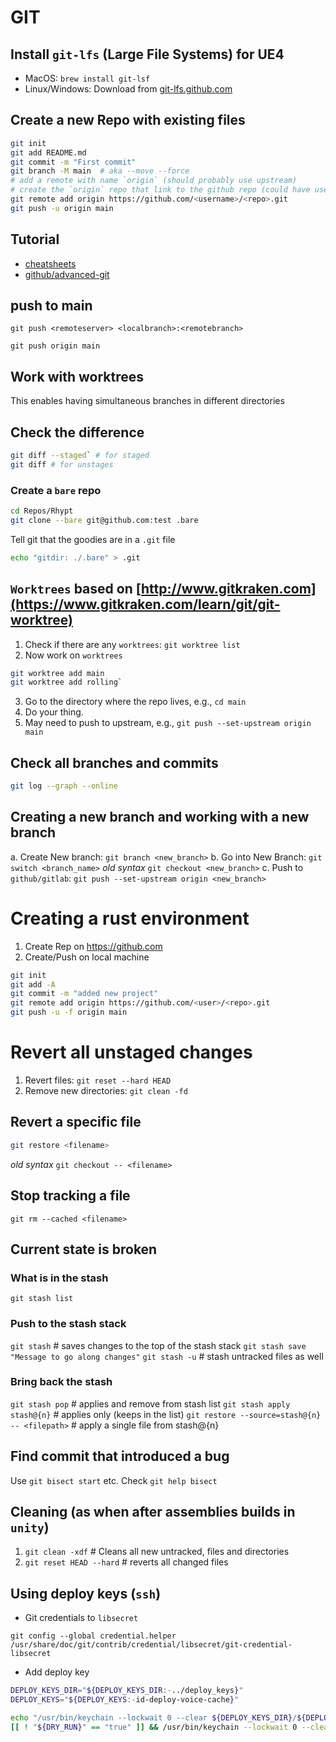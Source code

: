# GIT

## Install `git-lfs` (Large File Systems) for UE4

- MacOS: `brew install git-lsf`
- Linux/Windows: Download from [git-lfs.github.com](https://git-lfs.github.com)

## Create a new Repo with existing files

```zsh
git init
git add README.md
git commit -m "First commit"
git branch -M main  # aka --move --force
# add a remote with name `origin` (should probably use upstream)
# create the `origin` repo that link to the github repo (could have used github)
git remote add origin https://github.com/<username>/<repo>.git
git push -u origin main
```

## Tutorial

- [cheatsheets](https://github.com/mikeizbicki/ucr-cs100/blob/2015winter/textbook/cheatsheets/git-cheatsheet.md)
- [github/advanced-git](https://github.com/mikeizbicki/ucr-cs100/tree/2015winter/textbook/tools/git/advanced-git)

## push to main

`git push <remoteserver> <localbranch>:<remotebranch>`

`git push origin main`

## Work with worktrees

This enables having simultaneous branches in different directories

## Check the difference

```zsh
git diff --staged` # for staged
git diff # for unstages
```

### Create a `bare` repo

```zsh
cd Repos/Rhypt
git clone --bare git@github.com:test .bare
```

Tell git that the goodies are in a `.git` file

```zsh
echo "gitdir: ./.bare" > .git
```

## `Worktrees` based on [http://www.gitkraken.com](https://www.gitkraken.com/learn/git/git-worktree)

1. Check if there are any `worktrees`: `git worktree list`
2. Now work on `worktrees`

```zsh
git worktree add main
git worktree add rolling`

```

3. Go to the directory where the repo lives, e.g., `cd main`
4. Do your thing.
5. May need to push to upstream, e.g., `git push --set-upstream origin main`

## Check all branches and commits

```zsh
git log --graph --online
```

## Creating a new branch and working with a new branch

a. Create New branch: `git branch <new_branch>`
b. Go into New Branch: `git switch <branch_name>` _old syntax_ `git checkout <new_branch>`
c. Push to `github/gitlab`: `git push --set-upstream origin <new_branch>`

# Creating a rust environment

1. Create Rep on https://github.com
2. Create/Push on local machine

```zsh
git init
git add -A
git commit -m "added new project"
git remote add origin https://github.com/<user>/<repo>.git
git push -u -f origin main
```

# Revert all unstaged changes

1. Revert files: `git reset --hard HEAD`
2. Remove new directories: `git clean -fd`

## Revert a specific file

```zsh
git restore <filename>
```

_old syntax_ `git checkout -- <filename>`

## Stop tracking a file

`git rm --cached <filename>`

## Current state is broken

### What is in the stash

`git stash list`

### Push to the stash stack

`git stash` # saves changes to the top of the stash stack
`git stash save "Message to go along changes"`
`git stash -u` # stash untracked files as well

### Bring back the stash

`git stash pop` # applies and remove from stash list
`git stash apply stash@{n}` # applies only (keeps in the list)
`git restore --source=stash@{n} -- <filepath>` # apply a single file from stash@{n}

## Find commit that introduced a bug

Use `git bisect start` etc.
Check `git help bisect`

## Cleaning (as when after assemblies builds in `unity`)

1. `git clean -xdf` # Cleans all new untracked, files and directories
2. `git reset HEAD --hard` # reverts all changed files

## Using deploy keys (`ssh`)

* Git credentials to `libsecret`

`git config --global credential.helper /usr/share/doc/git/contrib/credential/libsecret/git-credential-libsecret`

* Add deploy key

```bash 
DEPLOY_KEYS_DIR="${DEPLOY_KEYS_DIR:-../deploy_keys}"
DEPLOY_KEYS="${DEPLOY_KEYS:-id-deploy-voice-cache}"

echo "/usr/bin/keychain --lockwait 0 --clear ${DEPLOY_KEYS_DIR}/${DEPLOY_KEYS}"
[[ ! "${DRY_RUN}" == "true" ]] && /usr/bin/keychain --lockwait 0 --clear "${DEPLOY_KEYS_DIR}/${DEPLOY_KEYS}"
```



